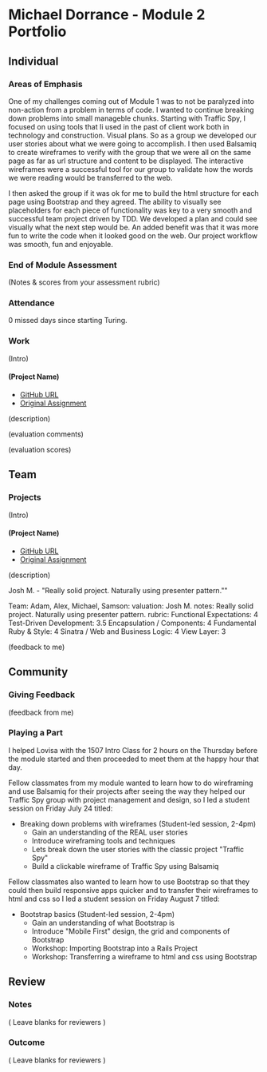 # Michael Dorrance - Module 2 Portfolio

## Individual

### Areas of Emphasis

One of my challenges coming out of Module 1 was to not be paralyzed into non-action from a problem in terms of code. I wanted to continue breaking down problems into small manageble chunks. Starting with Traffic Spy, I focused on using tools that Ii used in the past of client work both in technology and construction. Visual plans. So as a group we developed our user stories about what we were going to accomplish. I then used Balsamiq to create wireframes to verify with the group that we were all on the same page as far as url structure and content to be displayed. The interactive wireframes were a successful tool for our group to validate how the words we were reading would be transferred to the web.

I then asked the group if it was ok for me to build the html structure for each page using Bootstrap and they agreed. The ability to visually see placeholders for each piece of functionality was key to a very smooth and successful team project driven by TDD. We developed a plan and could see visually what the next step would be. An added benefit was that it was more fun to write the code when it looked good on the web. Our project workflow was smooth, fun and enjoyable.

### End of Module Assessment

(Notes & scores from your assessment rubric)

### Attendance

0 missed days since starting Turing.

### Work

(Intro)

#### (Project Name)

* [GitHub URL]()
* [Original Assignment]()

(description)

(evaluation comments)

(evaluation scores)

## Team

### Projects

(Intro)

#### (Project Name)

* [GitHub URL]()
* [Original Assignment](https://github.com/turingschool/curriculum/blob/5cd41b3635cc4d32431032d42bcfc9f7da3135d5/source/projects/traffic_spy.markdown)

(description)

Josh M. - "Really solid project. Naturally using presenter pattern.""

Team: Adam, Alex, Michael, Samson:
valuation: Josh M.
      notes: Really solid project. Naturally using presenter pattern.
      rubric:
        Functional Expectations: 4
        Test-Driven Development: 3.5
        Encapsulation / Components: 4
        Fundamental Ruby & Style: 4
        Sinatra / Web and Business Logic: 4
        View Layer: 3

(feedback to me)

## Community

### Giving Feedback

(feedback from me)

### Playing a Part

I helped Lovisa with the 1507 Intro Class for 2 hours on the Thursday before the module started and then proceeded to meet them at the happy hour that day.

Fellow classmates from my module wanted to learn how to do wireframing and use Balsamiq for their projects after seeing the way they helped our Traffic Spy group with project management and design, so I led a student session on Friday July 24 titled:
* Breaking down problems with wireframes (Student-led session, 2-4pm)
  - Gain an understanding of the REAL user stories
  - Introduce wireframing tools and techniques
  - Lets break down the user stories with the classic project "Traffic Spy"
  - Build a clickable wireframe of Traffic Spy using Balsamiq

Fellow classmates also wanted to learn how to use Bootstrap so that they could then build responsive apps quicker and to transfer their wireframes to html and css so I led a student session on Friday August 7 titled:
* Bootstrap basics (Student-led session, 2-4pm)
  - Gain an understanding of what Bootstrap is
  - Introduce "Mobile First" design, the grid and components of Bootstrap
  - Workshop: Importing Bootstrap into a Rails Project
  - Workshop: Transferring a wireframe to html and css using Bootstrap

## Review

### Notes

( Leave blanks for reviewers )

### Outcome

( Leave blanks for reviewers )
